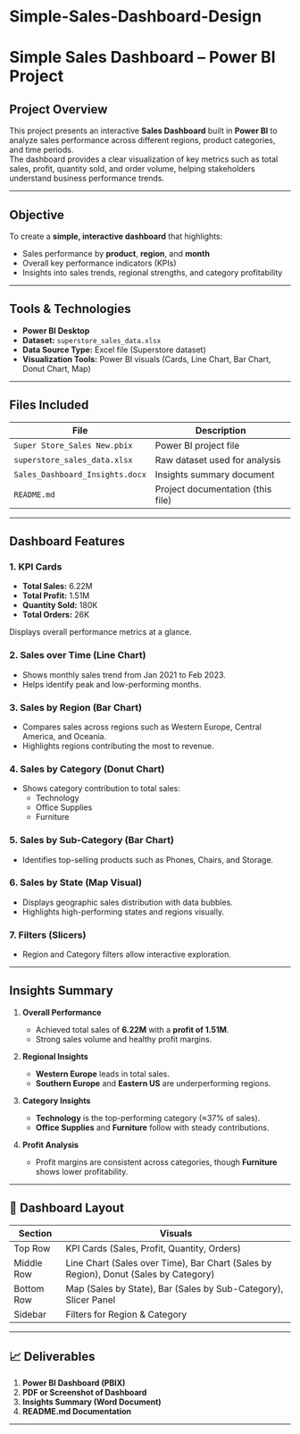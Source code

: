 # Simple-Sales-Dashboard-Design

# Simple Sales Dashboard – Power BI Project

## Project Overview
This project presents an interactive **Sales Dashboard** built in **Power BI** to analyze sales performance across different regions, product categories, and time periods.  
The dashboard provides a clear visualization of key metrics such as total sales, profit, quantity sold, and order volume, helping stakeholders understand business performance trends.

---

## Objective
To create a **simple, interactive dashboard** that highlights:
- Sales performance by **product**, **region**, and **month**
- Overall key performance indicators (KPIs)
- Insights into sales trends, regional strengths, and category profitability

---

## Tools & Technologies
- **Power BI Desktop**
- **Dataset:** `superstore_sales_data.xlsx`
- **Data Source Type:** Excel file (Superstore dataset)
- **Visualization Tools:** Power BI visuals (Cards, Line Chart, Bar Chart, Donut Chart, Map)

---

## Files Included
| File | Description |
|------|--------------|
| `Super Store_Sales New.pbix` | Power BI project file |
| `superstore_sales_data.xlsx` | Raw dataset used for analysis |
| `Sales_Dashboard_Insights.docx` | Insights summary document |
| `README.md` | Project documentation (this file) |

---

## Dashboard Features
### 1. **KPI Cards**
- **Total Sales:** 6.22M  
- **Total Profit:** 1.51M  
- **Quantity Sold:** 180K  
- **Total Orders:** 26K  

Displays overall performance metrics at a glance.

### 2. **Sales over Time (Line Chart)**
- Shows monthly sales trend from Jan 2021 to Feb 2023.
- Helps identify peak and low-performing months.

### 3. **Sales by Region (Bar Chart)**
- Compares sales across regions such as Western Europe, Central America, and Oceania.
- Highlights regions contributing the most to revenue.

### 4. **Sales by Category (Donut Chart)**
- Shows category contribution to total sales:
  - Technology
  - Office Supplies
  - Furniture

### 5. **Sales by Sub-Category (Bar Chart)**
- Identifies top-selling products such as Phones, Chairs, and Storage.

### 6. **Sales by State (Map Visual)**
- Displays geographic sales distribution with data bubbles.
- Highlights high-performing states and regions visually.

### 7. **Filters (Slicers)**
- Region and Category filters allow interactive exploration.

---

## Insights Summary
1. **Overall Performance**
   - Achieved total sales of **6.22M** with a **profit of 1.51M**.
   - Strong sales volume and healthy profit margins.

2. **Regional Insights**
   - **Western Europe** leads in total sales.
   - **Southern Europe** and **Eastern US** are underperforming regions.

3. **Category Insights**
   - **Technology** is the top-performing category (≈37% of sales).
   - **Office Supplies** and **Furniture** follow with steady contributions.

4. **Profit Analysis**
   - Profit margins are consistent across categories, though **Furniture** shows lower profitability.

---

## 🧱 Dashboard Layout
| Section | Visuals |
|----------|----------|
| Top Row | KPI Cards (Sales, Profit, Quantity, Orders) |
| Middle Row | Line Chart (Sales over Time), Bar Chart (Sales by Region), Donut (Sales by Category) |
| Bottom Row | Map (Sales by State), Bar (Sales by Sub-Category), Slicer Panel |
| Sidebar | Filters for Region & Category |

---

## 📈 Deliverables
1. **Power BI Dashboard (PBIX)**
2. **PDF or Screenshot of Dashboard**
3. **Insights Summary (Word Document)**
4. **README.md Documentation**

---

